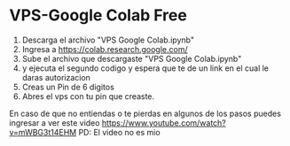 # VPS-Google Colab Free

1. Descarga el archivo "VPS Google Colab.ipynb"
2. Ingresa a https://colab.research.google.com/
3. Sube el archivo que descargaste "VPS Google Colab.ipynb"
4. y ejecuta el segundo codigo y espera que te de un link en el cual le daras autorizacion
5. Creas un Pin de 6 digitos
6. Abres el vps con tu pin que creaste.


En caso de que no entiendas o te pierdas en algunos de los pasos puedes ingresar a ver este video https://www.youtube.com/watch?v=mWBG3t14EHM
PD: El video no es mio

